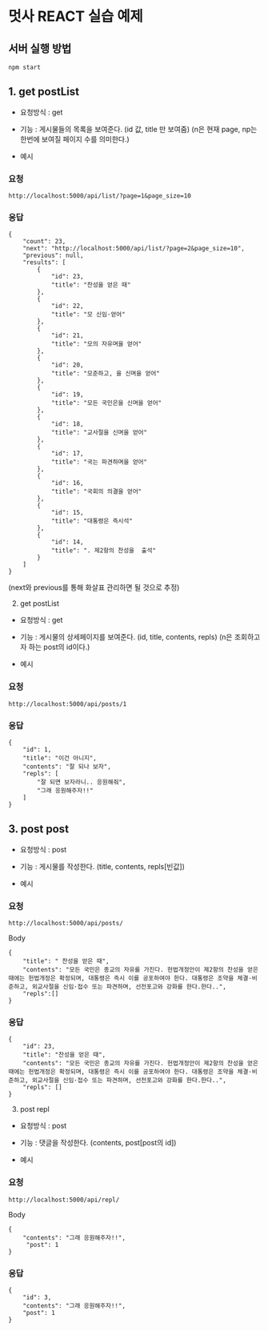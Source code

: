# 멋사 REACT 실습 예제

## 서버 실행 방법
```
npm start
```


## 1. get postList

- 요청방식 : get
- 기능 : 게시물들의 목록을 보여준다. (id 값, title 만 보여줌)
  (n은 현재 page, np는 한번에 보여질 페이지 수를 의미한다.)
  
- 예시

### 요청

```
http://localhost:5000/api/list/?page=1&page_size=10
```

### 응답

```
{
    "count": 23,
    "next": "http://localhost:5000/api/list/?page=2&page_size=10",
    "previous": null,
    "results": [
        {
            "id": 23,
            "title": "찬성을 얻은 때"
        },
        {
            "id": 22,
            "title": "모 신임·얻어"
        },
        {
            "id": 21,
            "title": "모의 자유며을 얻어"
        },
        {
            "id": 20,
            "title": "모준하고, 을 신며을 얻어"
        },
        {
            "id": 19,
            "title": "모든 국민은을 신며을 얻어"
        },
        {
            "id": 18,
            "title": "교사절을 신며을 얻어"
        },
        {
            "id": 17,
            "title": "국는 파견하며을 얻어"
        },
        {
            "id": 16,
            "title": "국회의 의결을 얻어"
        },
        {
            "id": 15,
            "title": "대통령은 즉시석"
        },
        {
            "id": 14,
            "title": ". 제2항의 찬성을  출석"
        }
    ]
}
```

(next와 previous를 통해 화살표 관리하면 될 것으로 추정)

2. get postList

- 요청방식 : get
- 기능 : 게시물의 상세페이지를 보여준다. (id, title, contents, repls)
  (n은 조회하고자 하는 post의 id이다.)
  
- 예시

### 요청

```
http://localhost:5000/api/posts/1
```

### 응답

```
{
    "id": 1,
    "title": "이건 아니지",
    "contents": "잘 되나 보자",
    "repls": [
        "잘 되면 보자라니.. 응원해줘",
        "그래 응원해주자!!"
    ]
}
```

## 3. post post

- 요청방식 : post
- 기능 : 게시물를 작성한다. (title, contents, repls[빈값])

- 예시

### 요청

```
http://localhost:5000/api/posts/
```

Body

```
{
    "title": " 찬성을 얻은 때",
    "contents": "모든 국민은 종교의 자유를 가진다. 헌법개정안이 제2항의 찬성을 얻은 때에는 헌법개정은 확정되며, 대통령은 즉시 이를 공포하여야 한다. 대통령은 조약을 체결·비준하고, 외교사절을 신임·접수 또는 파견하며, 선전포고와 강화를 한다.한다..",
    "repls":[]
}
```

### 응답

```
{
    "id": 23,
    "title": "찬성을 얻은 때",
    "contents": "모든 국민은 종교의 자유를 가진다. 헌법개정안이 제2항의 찬성을 얻은 때에는 헌법개정은 확정되며, 대통령은 즉시 이를 공포하여야 한다. 대통령은 조약을 체결·비준하고, 외교사절을 신임·접수 또는 파견하며, 선전포고와 강화를 한다.한다..",
    "repls": []
}
```

3. post repl

- 요청방식 : post
- 기능 : 댓글을 작성한다. (contents, post[post의 id])

- 예시

### 요청

```
http://localhost:5000/api/repl/
```

Body

```
{
    "contents": "그래 응원해주자!!",
     "post": 1
}
```

### 응답

```
{
    "id": 3,
    "contents": "그래 응원해주자!!",
    "post": 1
}
```
